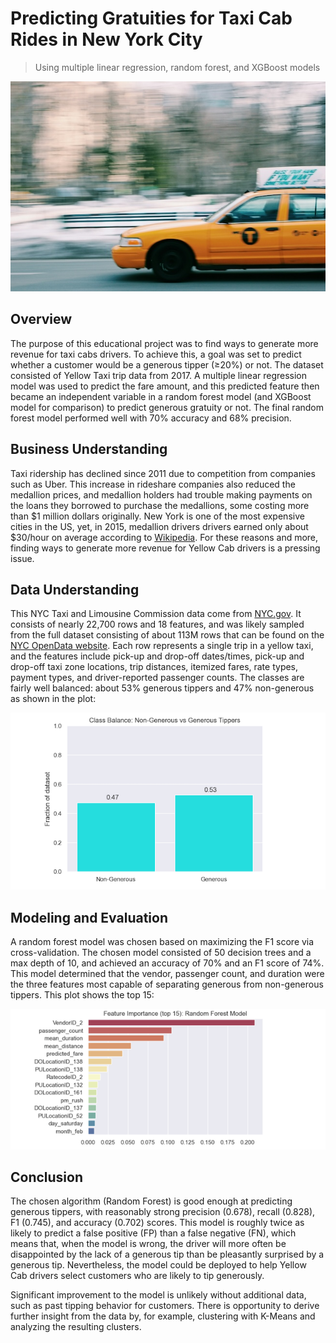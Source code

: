 # Predicting Gratuities for Taxi Cab Rides in New York City
> Using multiple linear regression, random forest, and XGBoost models

![Photo of taxi by Fernanda Caetano on Unsplash](images/taxi_photo.JPG)

## Overview
The purpose of this educational project was to find ways to generate more revenue for taxi cabs drivers. To achieve this, a goal was set to predict whether a customer would be a generous tipper (≥20%) or not. The dataset consisted of Yellow Taxi trip data from 2017. A multiple linear regression model was used to predict the fare amount, and this predicted feature then became an independent variable in a random forest model (and XGBoost model for comparison) to predict generous gratuity or not. The final random forest model performed well with 70% accuracy and 68% precision.

## Business Understanding
Taxi ridership has declined since 2011 due to competition from companies such as Uber. This increase in rideshare companies also reduced the medallion prices, and medallion holders had trouble making payments on the loans they borrowed to purchase the medallions, some costing more than $\$1$ million dollars originally. New York is one of the most expensive cities in the US, yet, in 2015, medallion drivers drivers earned only about $30/hour on average according to [Wikipedia](https://en.wikipedia.org/wiki/Taxis_of_New_York_City). For these reasons and more, finding ways to generate more revenue for Yellow Cab drivers is a pressing issue. 

## Data Understanding
This NYC Taxi and Limousine Commission data come from [NYC.gov](https://www.nyc.gov/site/tlc/about/tlc-trip-record-data.page). It consists of nearly 22,700 rows and 18 features, and was likely sampled from the full dataset consisting of about 113M rows that can be found on the [NYC OpenData website](https://data.cityofnewyork.us/Transportation/2017-Yellow-Taxi-Trip-Data/biws-g3hs/about_data). Each row represents a single trip in a yellow taxi, and the features include pick-up and drop-off dates/times, pick-up and drop-off taxi zone locations, trip distances, itemized fares, rate types, payment types, and driver-reported passenger counts. The classes are fairly well balanced: about 53% generous tippers and 47% non-generous as shown in the plot:

![Class Balance plot](images/class_balance.PNG)

## Modeling and Evaluation
A random forest model was chosen based on maximizing the F1 score via cross-validation. The chosen model consisted of 50 decision trees and a max depth of 10, and achieved an accuracy of 70% and an F1 score of 74%. This model determined that the vendor, passenger count, and duration were the three features most capable of separating generous from non-generous tippers. This plot shows the top 15:

![Feature Importance Plot](images/feature_importance.PNG)

## Conclusion
The chosen algorithm (Random Forest) is good enough at predicting generous tippers, with reasonably strong precision (0.678), recall (0.828), F1 (0.745), and accuracy (0.702) scores. This model is roughly twice as likely to predict a false positive (FP) than a false negative (FN), which means that, when the model is wrong, the driver will more often be disappointed by the lack of a generous tip than be pleasantly surprised by a generous tip. Nevertheless, the model could be deployed to help Yellow Cab drivers select customers who are likely to tip generously.

Significant improvement to the model is unlikely without additional data, such as past tipping behavior for customers. There is opportunity to derive further insight from the data by, for example, clustering with K-Means and analyzing the resulting clusters.